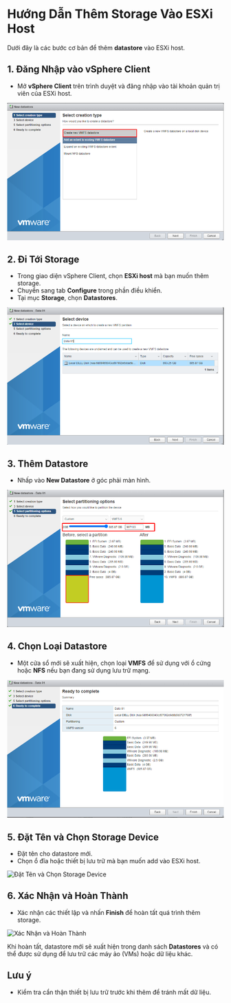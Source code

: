 # Hướng Dẫn Thêm Storage Vào ESXi Host

Dưới đây là các bước cơ bản để thêm **datastore** vào ESXi host.

## 1. Đăng Nhập vào vSphere Client
- Mở **vSphere Client** trên trình duyệt và đăng nhập vào tài khoản quản trị viên của ESXi host.

![Đăng Nhập vào vSphere Client](https://github.com/cuongnvvietis/NhanHoa/blob/main/Docs/Esxi/Picture/Add%20Storage/Screenshot_27.png)

## 2. Đi Tới Storage
- Trong giao diện vSphere Client, chọn **ESXi host** mà bạn muốn thêm storage.
- Chuyển sang tab **Configure** trong phần điều khiển.
- Tại mục **Storage**, chọn **Datastores**.

![Đi Tới Storage](https://github.com/cuongnvvietis/NhanHoa/blob/main/Docs/Esxi/Picture/Add%20Storage/Screenshot_28.png)

## 3. Thêm Datastore
- Nhấp vào **New Datastore** ở góc phải màn hình.

![Thêm Datastore](https://github.com/cuongnvvietis/NhanHoa/blob/main/Docs/Esxi/Picture/Add%20Storage/Screenshot_29.png)

## 4. Chọn Loại Datastore
- Một cửa sổ mới sẽ xuất hiện, chọn loại **VMFS** để sử dụng với ổ cứng hoặc **NFS** nếu bạn đang sử dụng lưu trữ mạng.

![Chọn Loại Datastore](https://github.com/cuongnvvietis/NhanHoa/blob/main/Docs/Esxi/Picture/Add%20Storage/Screenshot_30.png)

## 5. Đặt Tên và Chọn Storage Device
- Đặt tên cho datastore mới.
- Chọn ổ đĩa hoặc thiết bị lưu trữ mà bạn muốn add vào ESXi host.

![Đặt Tên và Chọn Storage Device](https://github.com/cuongnvvietis/NhanHoa/blob/main/Docs/Esxi/Picture/Add%20Storage/Screenshot_31.png)

## 6. Xác Nhận và Hoàn Thành
- Xác nhận các thiết lập và nhấn **Finish** để hoàn tất quá trình thêm storage.

![Xác Nhận và Hoàn Thành](https://github.com/cuongnvvietis/NhanHoa/blob/main/Docs/Esxi/Picture/Add%20Storage/Screenshot_32.png)

Khi hoàn tất, datastore mới sẽ xuất hiện trong danh sách **Datastores** và có thể được sử dụng để lưu trữ các máy ảo (VMs) hoặc dữ liệu khác.

## Lưu ý
- Kiểm tra cẩn thận thiết bị lưu trữ trước khi thêm để tránh mất dữ liệu.
